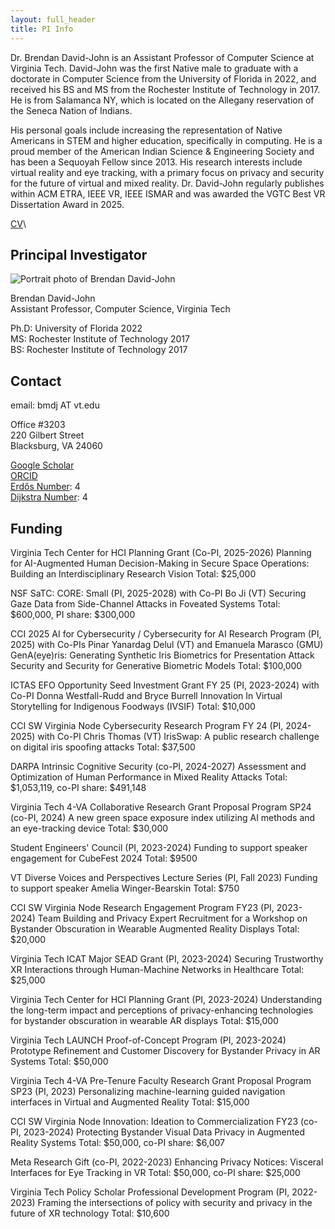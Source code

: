 ```yaml
---
layout: full_header
title: PI Info
---
```


Dr. Brendan David-John is an Assistant Professor of Computer Science at Virginia Tech. David-John was the first Native male to graduate with a doctorate in Computer Science from the University of Florida in 2022, and received his BS and MS from the Rochester Institute of Technology in 2017. He is from Salamanca NY, which is located on the Allegany reservation of the Seneca Nation of Indians.
 
His personal goals include increasing the representation of Native Americans in STEM and higher education, specifically in computing. He is a proud member of the American Indian Science & Engineering Society and has been a Sequoyah Fellow since 2013. His research interests include virtual reality and eye tracking, with a primary focus on privacy and security for the future of virtual and mixed reality. Dr. David-John regularly publishes within ACM ETRA, IEEE VR, IEEE ISMAR and was awarded the VGTC Best VR Dissertation Award in 2025. 

[CV](https://drive.google.com/file/d/1-3QynyXl3AW0Uu572uswKD6y4qpmmSjR/view?usp=sharing)\

## Principal Investigator



![Portrait photo of Brendan David-John]({{root_url}}/assets/images/people/brendan.jpg)

Brendan David-John\
Assistant Professor, Computer Science, Virginia Tech

Ph.D: University of Florida 2022\
MS: Rochester Institute of Technology 2017\
BS: Rochester Institute of Technology 2017

## Contact
email: bmdj AT vt.edu

Office #3203\
220 Gilbert Street\
Blacksburg, VA 24060

[Google Scholar](https://scholar.google.com/citations?user=YFxRRDUAAAAJ&hl=en)\
[ORCID](https://orcid.org/0000-0003-3292-1130)\
[Erdős Number](https://www.csauthors.net/distance/brendan-david-john/paul-erdos): 4\
[Dijkstra Number](https://www.csauthors.net/distance/edsger-w-dijkstra/brendan-david-john): 4


## Funding
Virginia Tech Center for HCI Planning Grant (Co-PI, 2025-2026) Planning for AI-Augmented Human Decision-Making in Secure Space Operations: Building an Interdisciplinary Research Vision Total: $25,000

NSF SaTC: CORE: Small (PI, 2025-2028) with Co-PI Bo Ji (VT) Securing Gaze Data from Side-Channel Attacks in Foveated Systems Total: $600,000, PI share: $300,000

CCI 2025 AI for Cybersecurity / Cybersecurity for AI Research Program (PI, 2025) with Co-PIs Pinar Yanardag Delul (VT) and Emanuela Marasco (GMU) GenA(eye)ris: Generating Synthetic Iris Biometrics for Presentation Attack Security and Security for Generative Biometric Models Total: $100,000

ICTAS EFO Opportunity Seed Investment Grant FY 25 (PI, 2023-2024) with Co-PI Donna Westfall-Rudd and Bryce Burrell Innovation In Virtual Storytelling for Indigenous Foodways (IVSIF) Total: $10,000

CCI SW Virginia Node Cybersecurity Research Program FY 24 (PI, 2024-2025) with Co-PI Chris Thomas (VT) IrisSwap: A public research challenge on digital iris spoofing attacks Total: $37,500

DARPA Intrinsic Cognitive Security (co-PI, 2024-2027) Assessment and Optimization of Human Performance in Mixed Reality Attacks Total: $1,053,119, co-PI share: $491,148

Virginia Tech 4-VA Collaborative Research Grant Proposal Program SP24 (co-PI, 2024) A new green space exposure index utilizing AI methods and an eye-tracking device Total: $30,000

Student Engineers' Council (PI, 2023-2024) Funding to support speaker engagement for CubeFest 2024 Total: $9500

VT Diverse Voices and Perspectives Lecture Series (PI, Fall 2023) Funding to support speaker Amelia Winger-Bearskin Total: $750

CCI SW Virginia Node Research Engagement Program FY23 (PI, 2023-2024)
Team Building and Privacy Expert Recruitment for a Workshop on Bystander Obscuration in Wearable Augmented Reality Displays
Total: $20,000

Virginia Tech ICAT Major SEAD Grant (PI, 2023-2024)
Securing Trustworthy XR Interactions through Human-Machine Networks in Healthcare
Total: $25,000

Virginia Tech Center for HCI Planning Grant (PI, 2023-2024)
Understanding the long-term impact and perceptions of privacy-enhancing technologies for bystander obscuration in wearable AR displays
Total: $15,000

Virginia Tech LAUNCH Proof-of-Concept Program (PI, 2023-2024)
Prototype Refinement and Customer Discovery for Bystander Privacy in AR Systems
Total: $50,000

Virginia Tech 4-VA Pre-Tenure Faculty Research Grant Proposal Program SP23 (PI, 2023)
Personalizing machine-learning guided navigation interfaces in Virtual and Augmented Reality
Total: $15,000

CCI SW Virginia Node Innovation: Ideation to Commercialization FY23 (co-PI, 2023-2024)
Protecting Bystander Visual Data Privacy in Augmented Reality Systems
Total: $50,000, co-PI share: $6,007

Meta Research Gift (co-PI, 2022-2023)
Enhancing Privacy Notices: Visceral Interfaces for Eye Tracking in VR
Total: $50,000, co-PI share: $25,000

Virginia Tech Policy Scholar Professional Development Program (PI, 2022-2023)
Framing the intersections of policy with security and privacy in the future of XR technology
Total: $10,600